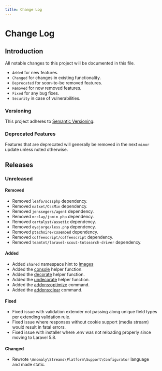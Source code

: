 ```yaml
---
title: Change Log
---
```



# Change Log

<div class="documentation__toc"></div>

## Introduction

All notable changes to this project will be documented in this file.

- `Added` for new features.
- `Changed` for changes in existing functionality.
- `Deprecated` for soon-to-be removed features.
- `Removed` for now removed features.
- `Fixed` for any bug fixes.
- `Security` in case of vulnerabilities.

### Versioning

This project adheres to [Semantic Versioning](https://semver.org/spec/v2.0.0.html).

### Deprecated Features

Features that are deprecated will generally be removed in the next `minor` update unless noted otherwise.

## Releases

### Unreleased
#### Removed
- Removed `leafo/scssphp` dependency.
- Removed `natxet/CssMin` dependency.
- Removed `jenssegers/agent` dependency.
- Removed `mrclay/jsmin-php` dependency.
- Removed `cartalyst/assetic` dependency.
- Removed `oyejorge/less.php` dependency.
- Removed `ptachoire/cssembed` dependency.
- Removed `coffeescript/coffeescript` dependency.
- Removed `teamtnt/laravel-scout-tntsearch-driver` dependency.

#### Added
- Added `shared` namespace hint to [Images](../core-concepts/image)
- Added the [console](/documentation/streams-platform/1.8/reference/helpers#console) helper function.
- Added the [decorate](/documentation/streams-platform/1.8/reference/helpers#decorate) helper function.
- Added the [undecorate](/documentation/streams-platform/1.8/reference/helpers#undecorate) helper function.
- Added the [addons:optimize](/documentation/streams-platform/1.8/reference/cli-commands#addons-optimize) command.
- Added the [addons:clear](/documentation/streams-platform/1.8/reference/cli-commands#addons-clear) command.

#### Fixed
- Fixed issue with validation extender not passing along unique field types per extending validation rule.
- Fixed issue where responses without cookie support (media stream) would result in fatal errors.
- Fixed issue with installer where .env was not reloading properly since moving to Laravel 5.8.

#### Changed
- Rewrote `\Anomaly\Streams\Platform\Support\Configurator` language and made static.
